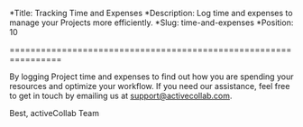 *Title: Tracking Time and Expenses
*Description: Log time and expenses to manage your Projects more efficiently.
*Slug: time-and-expenses
*Position: 10

================================================================

By logging Project time and expenses to find out how you are spending your resources and optimize your workflow. If you need our assistance, feel free to get in touch by emailing us at support@activecollab.com.

Best,
activeCollab Team